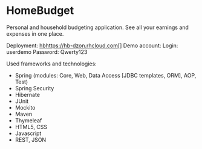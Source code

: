 # HomeBudget
Personal and household budgeting application. See all your earnings and expenses in one place.

Deployment:
[hb]https://hb-dzon.rhcloud.com[]
Demo account:
Login: userdemo
Password: Qwerty123

Used frameworks and technologies:
- Spring (modules: Core, Web, Data Access [JDBC templates, ORM], AOP, Test)
- Spring Security
- Hibernate
- JUnit
- Mockito
- Maven
- Thymeleaf
- HTML5, CSS
- Javascript
- REST, JSON


[hb]: https://hb-dzon.rhcloud.com

